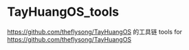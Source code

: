 # TayHuangOS_tools
https://github.com/theflysong/TayHuangOS 的工具链
tools for https://github.com/theflysong/TayHuangOS
